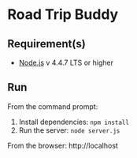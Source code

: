 # Road Trip Buddy

<!-- Insert Description here -->

## Requirement(s)
- [Node.js](https://nodejs.org/en/) v 4.4.7 LTS or higher

## Run
From the command prompt:
1. Install dependencies: `npm install`
2. Run the server: `node server.js`

From the browser: http://localhost